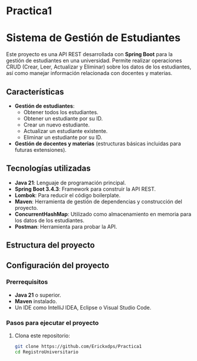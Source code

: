 # Practica1
# Sistema de Gestión de Estudiantes

Este proyecto es una API REST desarrollada con **Spring Boot** para la gestión de estudiantes en una universidad. Permite realizar operaciones CRUD (Crear, Leer, Actualizar y Eliminar) sobre los datos de los estudiantes, así como manejar información relacionada con docentes y materias.

## Características

- **Gestión de estudiantes**:
  - Obtener todos los estudiantes.
  - Obtener un estudiante por su ID.
  - Crear un nuevo estudiante.
  - Actualizar un estudiante existente.
  - Eliminar un estudiante por su ID.
- **Gestión de docentes y materias** (estructuras básicas incluidas para futuras extensiones).

## Tecnologías utilizadas

- **Java 21**: Lenguaje de programación principal.
- **Spring Boot 3.4.3**: Framework para construir la API REST.
- **Lombok**: Para reducir el código boilerplate.
- **Maven**: Herramienta de gestión de dependencias y construcción del proyecto.
- **ConcurrentHashMap**: Utilizado como almacenamiento en memoria para los datos de los estudiantes.
- **Postman**: Herramienta para probar la API.

## Estructura del proyecto

## Configuración del proyecto

### Prerrequisitos

- **Java 21** o superior.
- **Maven** instalado.
- Un IDE como IntelliJ IDEA, Eclipse o Visual Studio Code.

### Pasos para ejecutar el proyecto

1. Clona este repositorio:
   ```bash
   git clone https://github.com/Erickxdps/Practica1
   cd RegistroUniversitario

